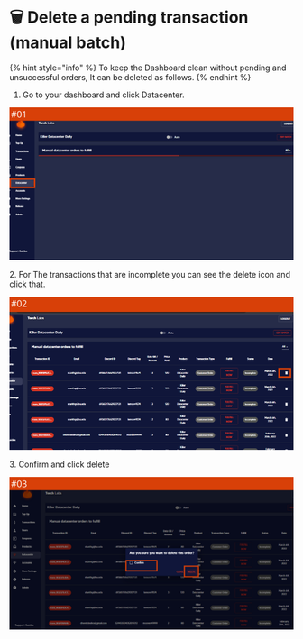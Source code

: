 # 🗑 Delete a pending transaction (manual batch)

{% hint style="info" %}
To keep the Dashboard clean without pending and unsuccessful orders, It can be deleted as follows.
{% endhint %}

1. Go to your dashboard and click Datacenter.

![](<../.gitbook/assets/1 (62) (4).png>)

2\. For The transactions that are incomplete you can see the delete icon and click that.

![](<../.gitbook/assets/1 (63).png>)

3\. Confirm and click delete&#x20;

![](<../.gitbook/assets/1 (64) (3).png>)
